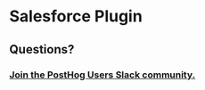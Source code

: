 # Salesforce Plugin



## Questions?

### [Join the PostHog Users Slack community.](https://posthog.com/slack)
